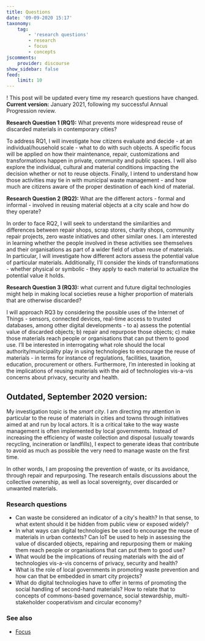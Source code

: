 ```yaml
---
title: Questions
date: '09-09-2020 15:17'
taxonomy:
    tag:
        - 'research questions'
        - research
        - focus
        - concepts
jscomments:
    provider: discourse
show_sidebar: false
feed:
    limit: 10
---
```


! This post will be updated every time my research questions have changed. **Current version:** January 2021, following my successful Annual Progression review.

**Research Question 1 (RQ1):** What prevents more widespread reuse of discarded materials in contemporary cities?

To address RQ1, I will investigate how citizens evaluate and decide - at an individual/household scale - what to do with such objects. A specific focus will be applied on how their maintenance, repair, customizations and transformations happen in private, community and public spaces. I will also explore the individual, cultural and material conditions impacting the decision whether or not to reuse objects. Finally, I intend to understand how those activities may tie in with municipal waste management - and how much are citizens aware of the proper destination of each kind of material.

**Research Question 2 (RQ2):** What are the different actors - formal and informal - involved in reusing material objects at a city scale and how do they operate?

In order to face RQ2, I will seek to understand the similarities and differences between repair shops, scrap stores, charity shops, community repair projects, zero waste initiatives and other similar ones. I am interested in learning whether the people involved in these activities see themselves and their organisations as part of a wider field of urban reuse of materials. In particular, I will investigate how different actors assess the potential value of particular materials. Additionally, I’ll consider the kinds of transformations - whether physical or symbolic - they apply to each material to actualize the potential value it holds.

**Research Question 3 (RQ3):** what current and future digital technologies might help in making local societies reuse a higher proportion of materials that are otherwise discarded?

I will approach RQ3 by considering the possible uses of the Internet of Things - sensors, connected devices, real-time access to trusted databases, among other digital developments - to a) assess the potential value of discarded objects; b) repair and repurpose those objects; c) make those materials reach people or organisations that can put them to good use. I’ll be interested in interrogating what role should the local authority/municipality play in using technologies to encourage the reuse of materials - in terms for instance of regulations, facilities, taxation, education, procurement or others. Furthermore, I’m interested in looking at the implications of reusing materials with the aid of technologies vis-a-vis concerns about privacy, security and health.

## Outdated, September 2020 version:

My investigation topic is the *smart city*. I am directing my attention in particular to the reuse of materials in cities and towns through initiatives aimed at and run by local actors. It is a critical take to the way waste management is often implemented by local governments. Instead of increasing the efficiency of waste collection and disposal (usually towards recycling, incineration or landfills), I expect to generate ideas that contribute to avoid as much as possible the very need to manage waste on the first time.

In other words, I am proposing the prevention of waste, or its avoidance, through repair and repurposing. The research entails discussions about the collective ownership, as well as local sovereignty, over discarded or unwanted materials.

### Research questions

- Can waste be considered an indicator of a city's health? In that sense, to what extent should it be hidden from public view or exposed widely?
- In what ways can digital technologies be used to encourage the reuse of materials in urban contexts? Can IoT be used to help in assessing the value of discarded objects, repairing and repurposing them or making them reach people or organisations that can put them to good use?
- What would be the implications of reusing materials with the aid of technologies vis-a-vis concerns of privacy, security and health?
- What is the role of local governments in promoting waste prevention and how can that be embedded in smart city projects?
- What do digital technologies have to offer in terms of promoting the social handling of second-hand materials? How to relate that to concepts of commons-based governance, social stewardship, multi-stakeholder cooperativism and circular economy?


### See also

- [Focus](../focus)
